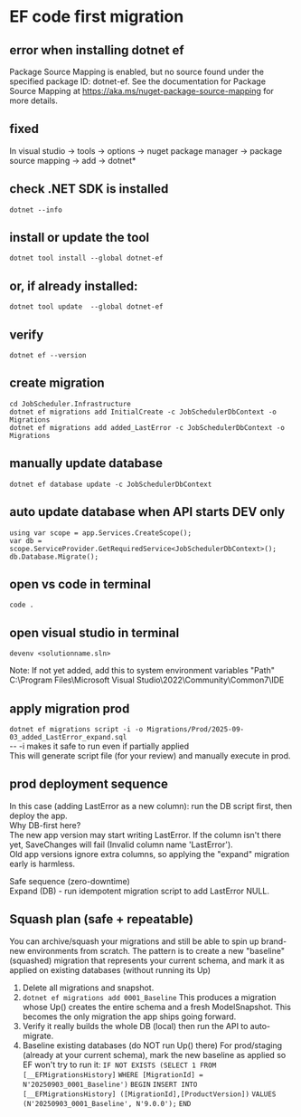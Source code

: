 # EF code first migration

## error when installing dotnet ef
Package Source Mapping is enabled, but no source found under the specified package ID: dotnet-ef. See the documentation for Package Source Mapping at https://aka.ms/nuget-package-source-mapping for more details.

## fixed
In visual studio -> tools -> options -> nuget package manager -> package source mapping -> add -> dotnet*

## check .NET SDK is installed
```dotnet --info```

## install or update the tool
```dotnet tool install --global dotnet-ef```

## or, if already installed:
```dotnet tool update  --global dotnet-ef```

## verify
```dotnet ef --version```


## create migration 
```cd JobScheduler.Infrastructure```  
```dotnet ef migrations add InitialCreate -c JobSchedulerDbContext -o Migrations```  
```dotnet ef migrations add added_LastError -c JobSchedulerDbContext -o Migrations```

## manually update database
```dotnet ef database update -c JobSchedulerDbContext```

## auto update database when API starts DEV only
```using var scope = app.Services.CreateScope();```  
```var db = scope.ServiceProvider.GetRequiredService<JobSchedulerDbContext>();```  
```db.Database.Migrate();```

## open vs code in terminal
```code .```

## open visual studio in terminal
```devenv <solutionname.sln>```

Note:
If not yet added, add this to system environment variables "Path"  
C:\Program Files\Microsoft Visual Studio\2022\Community\Common7\IDE

## apply migration prod
```dotnet ef migrations script -i -o Migrations/Prod/2025-09-03_added_LastError_expand.sql```  
-- -i makes it safe to run even if partially applied  
This will generate script file (for your review) and manually execute in prod.

## prod deployment sequence
In this case (adding LastError as a new column): run the DB script first, then deploy the app.  
Why DB-first here?  
The new app version may start writing LastError. If the column isn't there yet, SaveChanges will fail (Invalid column name 'LastError').  
Old app versions ignore extra columns, so applying the "expand" migration early is harmless.  

Safe sequence (zero-downtime)  
Expand (DB) - run idempotent migration script to add LastError NULL.  

## Squash plan (safe + repeatable)
You can archive/squash your migrations and still be able to spin up brand-new environments from scratch. The pattern is to create a new "baseline" (squashed) migration that represents your current schema, and mark it as applied on existing databases (without running its Up)  
1) Delete all migrations and snapshot.
2) ```dotnet ef migrations add 0001_Baseline```
      This produces a migration whose Up() creates the entire schema and a fresh ModelSnapshot. This becomes the only migration the app ships going forward.
3) Verify it really builds the whole DB (local) then run the API to auto-migrate.
4) Baseline existing databases (do NOT run Up() there) 
   For prod/staging (already at your current schema), mark the new baseline as applied so EF won't try to run it:
   ```IF NOT EXISTS (SELECT 1 FROM [__EFMigrationsHistory]```
               ```WHERE [MigrationId] = N'20250903_0001_Baseline')```
```BEGIN```
    ```INSERT INTO [__EFMigrationsHistory] ([MigrationId],[ProductVersion])```
    ```VALUES (N'20250903_0001_Baseline', N'9.0.0');```
```END```

